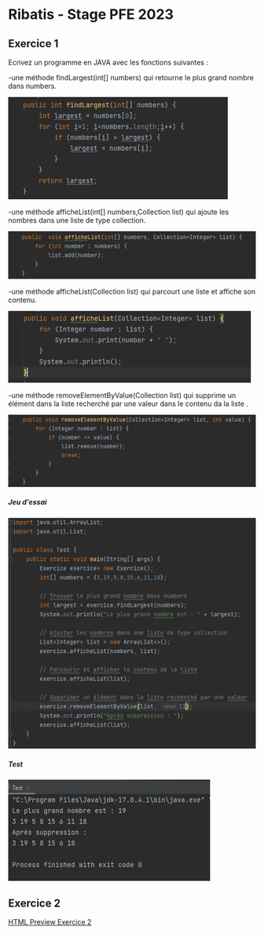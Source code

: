 <h1>Ribatis - Stage PFE 2023</h1>
<h2>Exercice 1</h2>
<p>Ecrivez un programme en JAVA avec les fonctions suivantes :</p>

<p>-une méthode findLargest(int[] numbers) qui retourne le plus grand nombre dans numbers.</p>
<img src="./images/findLargest.png">
<p>-une méthode afficheList(int[] numbers,Collection<?> list) qui ajoute les nombres dans une liste de type collection.</p>
<img src="./images/afficheList.png">
<p>-une méthode afficheList(Collection<?> list) qui parcourt une liste et affiche son contenu.</p>
<img src="./images/afficheList1.png">
<p>-une méthode removeElementByValue(Collection<?> list) qui supprime un élément dans la liste recherché par une valeur dans le contenu da la liste .</p>
<img src="./images/removeElementByValue.png">
<h5>Jeu d'essai</h5>
<img src="./images/test.png">
<h5>Test</h5>
<img src="./images/console.png">
<h2>Exercice 2</h2>
<a href="http://htmlpreview.github.io/?https://github.com/mohcine-ahadjane/Test_Ribatis-Stage-PFE-2023/blob/main/ex2/index.html">HTML Preview Exercice 2<a>

